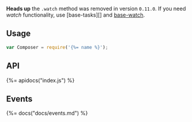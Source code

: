 **Heads up** the `.watch` method was removed in version `0.11.0`. If you need _watch_ functionality, use [base-tasks][] and [base-watch](https://github.com/node-base/base-watch).

## Usage

```js
var Composer = require('{%= name %}');
```

## API
{%= apidocs("index.js") %}

## Events
{%= docs("docs/events.md") %}
